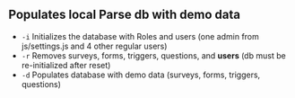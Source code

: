 ## Populates local Parse db with demo data

- `-i` Initializes the database with Roles and users (one admin from js/settings.js and 4 other regular users)
- `-r` Removes surveys, forms, triggers, questions, and **users** (db must be re-initialized after reset)
- `-d` Populates database with demo data (surveys, forms, triggers, questions)
